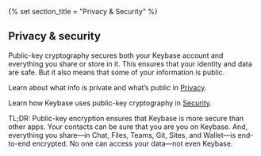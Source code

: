 {% set section_title = "Privacy & Security" %}

## Privacy & security 
Public-key cryptography secures both your Keybase account and everything you share or store in it. This ensures that your identity and data are safe. But it also means that some of your information is public. 

Learn about what info is private and what’s public in [Privacy](basics/privacy). 

Learn how Keybase uses public-key cryptography in [Security](basics/security).

TL;DR: Public-key encryption ensures that Keybase is more secure than other apps. Your contacts can be sure that you are you on Keybase. And, everything you share—in Chat, Files, Teams, Git, Sites, and Wallet—is end-to-end encrypted. No one can access your data—not even Keybase. 
